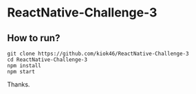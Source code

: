 # ReactNative-Challenge-3



## How to run?

```
git clone https://github.com/kiok46/ReactNative-Challenge-3
cd ReactNative-Challenge-3
npm install
npm start
```

Thanks.